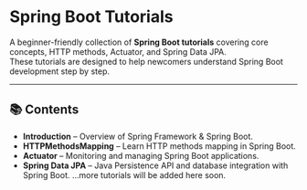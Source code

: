 # Spring Boot Tutorials

A beginner-friendly collection of **Spring Boot tutorials** covering core concepts, HTTP methods, Actuator, and Spring Data JPA.  
These tutorials are designed to help newcomers understand Spring Boot development step by step.

---

## 📚 Contents

- **Introduction** – Overview of Spring Framework & Spring Boot.
- **HTTPMethodsMapping** – Learn HTTP methods mapping in Spring Boot.
- **Actuator** – Monitoring and managing Spring Boot applications.
- **Spring Data JPA** – Java Persistence API and database integration with Spring Boot.
...more tutorials will be added here soon.
